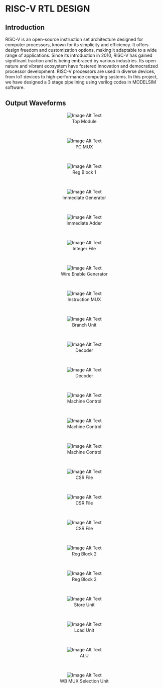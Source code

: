 # RISC-V RTL DESIGN
## Introduction
RISC-V is an open-source instruction set architecture designed for computer processors, known for its simplicity and efficiency. It offers design freedom and customization options, making it adaptable to a wide range of applications. Since its introduction in 2010, RISC-V has 
gained significant traction and is being embraced by various industries. Its open nature and vibrant ecosystem have fostered innovation and democratized processor development. RISC-V processors are used in diverse devices, from IoT devices to high-performance computing systems. In this project, we have designed a 3 stage pipelining using verilog codes in MODELSIM software.
<br>
## Output Waveforms 
<p align="center">
  <img src="./topmodule.png" alt="Image Alt Text" style="margin-bottom: 2px" /><br>
  Top Module
</p>
<br>
<p align="center">
  <img src="./PCMUX.png" alt="Image Alt Text" style="margin-bottom: 2px" /><br>
  PC MUX
</p>
<br>
<p align="center">
  <img src="./Regblock1.png" alt="Image Alt Text" style="margin-bottom: 2px" /><br>
  Reg Block 1
</p>
<br>
<p align="center">
  <img src="./ImmediateGenerator.png" alt="Image Alt Text" style="margin-bottom: 2px" /><br>
  Immediate Generator
</p>
<br>
<p align="center">
  <img src="./ImmediateAdder.png" alt="Image Alt Text" style="margin-bottom: 2px" /><br>
  Immediate Adder
</p>
<br>
<p align="center">
  <img src="./IntegerFile.png" alt="Image Alt Text" style="margin-bottom: 2px" /><br>
  Integer File
</p>
<br>
<p align="center">
  <img src="./WireEnableGenerator.png" alt="Image Alt Text" style="margin-bottom: 2px" /><br>
  Wire Enable Generator
</p>
<br>
<p align="center">
  <img src="./InstructionMUX.png" alt="Image Alt Text" style="margin-bottom: 2px" /><br>
  Instruction MUX
</p>
<br>
<p align="center">
  <img src="./BranchUnit.png" alt="Image Alt Text" style="margin-bottom: 2px" /><br>
  Branch Unit
</p>
<br>
<p align="center">
  <img src="./Decoder.png" alt="Image Alt Text" style="margin-bottom: 2px" /><br>
  Decoder
</p>
<br>
<p align="center">
  <img src="./Decoder1.png" alt="Image Alt Text" style="margin-bottom: 2px" /><br>
  Decoder
</p>
<br>
<p align="center">
  <img src="./MachineControl.png" alt="Image Alt Text" style="margin-bottom: 2px" /><br>
  Machine Control
</p>
<br>
<p align="center">
  <img src="./MachineControl_1.png" alt="Image Alt Text" style="margin-bottom: 2px" /><br>
  Machine Control
</p>
<br>
<p align="center">
  <img src="./MachineControl_2.png" alt="Image Alt Text" style="margin-bottom: 2px" /><br>
  Machine Control
</p>
<br>
<p align="center">
  <img src="./CSRFile.png" alt="Image Alt Text" style="margin-bottom: 2px" /><br>
  CSR File
</p>
<br>
<p align="center">
  <img src="./CSRFile_1.png" alt="Image Alt Text" style="margin-bottom: 2px" /><br>
  CSR File
</p>
<br>
<p align="center">
  <img src="./CSRFile_2.png" alt="Image Alt Text" style="margin-bottom: 2px" /><br>
  CSR File
</p>
<br>
<p align="center">
  <img src="./RegBlock2.png" alt="Image Alt Text" style="margin-bottom: 2px" /><br>
  Reg Block 2
</p>
<br>
<p align="center">
  <img src="./RegBlock2_1.png" alt="Image Alt Text" style="margin-bottom: 2px" /><br>
  Reg Block 2
</p>
<br>
<p align="center">
  <img src="./StoreUnit.png" alt="Image Alt Text" style="margin-bottom: 2px" /><br>
  Store Unit
</p>
<br>
<p align="center">
  <img src="./LoadUnit.png" alt="Image Alt Text" style="margin-bottom: 2px" /><br>
  Load Unit
</p>
<br>
<p align="center">
  <img src="./ALU.png" alt="Image Alt Text" style="margin-bottom: 2px" /><br>
  ALU
</p>
<br>
<p align="center">
  <img src="./WBMUXSelectionUnit.png" alt="Image Alt Text" style="margin-bottom: 2px" /><br>
  WB MUX Selection Unit
</p>
<br>
